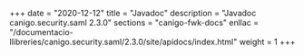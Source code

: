+++
date        = "2020-12-12"
title       = "Javadoc"
description = "Javadoc canigo.security.saml 2.3.0"
sections    = "canigo-fwk-docs"
enllac		= "/documentacio-llibreries/canigo.security.saml/2.3.0/site/apidocs/index.html"
weight		= 1
+++
